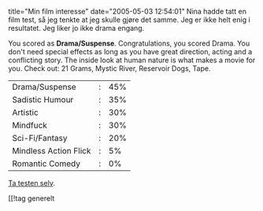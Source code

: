 title="Min film interesse"
date="2005-05-03 12:54:01"
Nina hadde tatt en film test, så jeg tenkte at jeg skulle gjøre det samme. Jeg er ikke helt enig i resultatet. Jeg liker jo ikke drama engang.

You scored as <strong>Drama/Suspense</strong>. Congratulations, you scored Drama.  You don't need special effects as long as you have great direction, acting and a conflicting story. The inside look at human nature is what makes a movie for you.  Check out:  21 Grams, Mystic River, Reservoir Dogs, Tape.

<table><tr><td>Drama/Suspense</td><td>:</td><td>45%</td></tr><tr><td>Sadistic Humour</td><td>:</td><td>35%</td></tr><tr><td>Artistic</td><td>:</td><td>30%</td></tr><tr><td>Mindfuck</td><td>:</td><td>30%</td></tr><tr><td>Sci-Fi/Fantasy</td><td>:</td><td>20%</td></tr><tr><td>Mindless Action Flick</td><td>:</td><td>5%</td></tr><tr><td>Romantic Comedy</td><td>:</td><td>0%</td></tr></table>

<a href="http://quizfarm.com/test.php?q_id=1389">Ta testen selv</a>.

[[!tag  generelt
